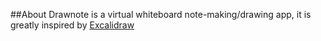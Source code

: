 ##About
Drawnote is a virtual whiteboard note-making/drawing app, it is greatly inspired by [Excalidraw](https://github.com/excalidraw/excalidraw)
